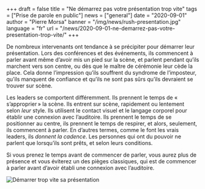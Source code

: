 +++
draft = false
title = "Ne démarrez pas votre présentation trop vite"
tags = ["Prise de parole en public"]
news = ["general"]
date = "2020-09-01"
author = "Pierre Morsa"
banner = "/img/news/rush-presentation.jpg"
language = "fr"
url = "/news/2020-09-01-ne-demarrez-pas-votre-presentation-trop-vite/"
+++

De nombreux intervenants ont tendance à se précipiter pour démarrer leur présentation. Lors des conférences et des événements, ils commencent à parler avant même d’avoir mis un pied sur la scène, et parlent pendant qu’ils marchent vers son centre, ou dès que le maître de cérémonie leur cède la place. Cela donne l’impression qu’ils souffrent du syndrome de l’imposteur, qu’ils manquent de confiance et qu’ils ne sont pas sûrs qu’ils devraient se trouver sur scène.

Les leaders se comportent différemment. Ils prennent le temps de « s’approprier » la scène. Ils entrent sur scène, rapidement ou lentement selon *leur* style. Ils utilisent le contact visuel et le langage corporel pour établir une connexion avec l’auditoire. Ils prennent le temps de se positionner au centre, ils prennent le temps de respirer, et alors, seulement, ils commencent à parler. En d’autres termes, comme le font les vrais leaders, ils *donnent la cadence*. Les personnes qui ont du pouvoir ne parlent que lorsqu’ils sont prêts, et selon leurs conditions.

Si vous prenez le temps avant de commencer de parler, vous aurez plus de présence et vous éviterez un des pièges classiques, qui est de commencer à parler avant d’avoir établi une connexion avec l’auditoire.

![Démarrer trop vite sa présentation](/img/news/rush-presentation.jpg)